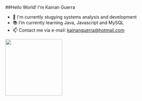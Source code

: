 ##Hello World! I'm Kainan Guerra

- 💾 I'm currently stugying systems analysis and development
- 📚 I’m currently learning Java, Javascript and MySQL
- 📫 Contact me via e-mail: kainanguerra@hotmail.com

<div>
  <img height="180em" src="https://github-readme-stats.vercel.app/api?username=kainanguerra&theme=dark&show_icons=true"/>
</div>

